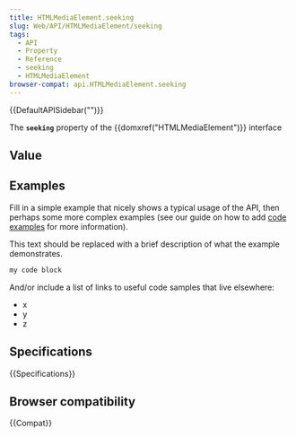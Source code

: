 ```yaml
---
title: HTMLMediaElement.seeking
slug: Web/API/HTMLMediaElement/seeking
tags:
  - API
  - Property
  - Reference
  - seeking
  - HTMLMediaElement
browser-compat: api.HTMLMediaElement.seeking
---
```

{{DefaultAPISidebar("")}}

The **`seeking`** property of the {{domxref("HTMLMediaElement")}} interface 

## Value



## Examples

Fill in a simple example that nicely shows a typical usage of the API, then perhaps some more complex examples (see our guide on how to add [code examples](/en-US/docs/MDN/Contribute/Structures/Code_examples) for more information).

This text should be replaced with a brief description of what the example demonstrates.

```js
my code block
```

And/or include a list of links to useful code samples that live elsewhere:

*   x
*   y
*   z

## Specifications

{{Specifications}}

## Browser compatibility

{{Compat}}


